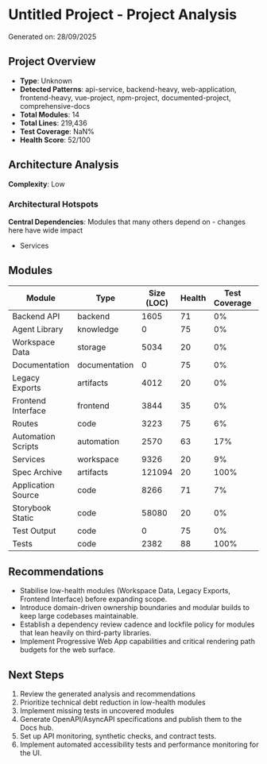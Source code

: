 # Untitled Project - Project Analysis

Generated on: 28/09/2025

## Project Overview

- **Type**: Unknown
- **Detected Patterns**: api-service, backend-heavy, web-application, frontend-heavy, vue-project, npm-project, documented-project, comprehensive-docs
- **Total Modules**: 14
- **Total Lines**: 219,436
- **Test Coverage**: NaN%
- **Health Score**: 52/100

## Architecture Analysis

**Complexity**: Low

### Architectural Hotspots

**Central Dependencies**: Modules that many others depend on - changes here have wide impact
- Services

## Modules

| Module | Type | Size (LOC) | Health | Test Coverage | Dependencies |
|--------|------|------------|---------|---------------|--------------|
| Backend API | backend | 1605 | 71 | 0% | 2 |
| Agent Library | knowledge | 0 | 75 | 0% | 0 |
| Workspace Data | storage | 5034 | 20 | 0% | 0 |
| Documentation | documentation | 0 | 75 | 0% | 0 |
| Legacy Exports | artifacts | 4012 | 20 | 0% | 0 |
| Frontend Interface | frontend | 3844 | 35 | 0% | 0 |
| Routes | code | 3223 | 75 | 6% | 1 |
| Automation Scripts | automation | 2570 | 63 | 17% | 2 |
| Services | workspace | 9326 | 20 | 9% | 0 |
| Spec Archive | artifacts | 121094 | 20 | 100% | 0 |
| Application Source | code | 8266 | 71 | 7% | 0 |
| Storybook Static | code | 58080 | 20 | 0% | 0 |
| Test Output | code | 0 | 75 | 0% | 0 |
| Tests | code | 2382 | 88 | 100% | 3 |

## Recommendations

- Stabilise low-health modules (Workspace Data, Legacy Exports, Frontend Interface) before expanding scope.
- Introduce domain-driven ownership boundaries and modular builds to keep large codebases maintainable.
- Establish a dependency review cadence and lockfile policy for modules that lean heavily on third-party libraries.
- Implement Progressive Web App capabilities and critical rendering path budgets for the web surface.

## Next Steps

1. Review the generated analysis and recommendations
1. Prioritize technical debt reduction in low-health modules
1. Implement missing tests in uncovered modules
1. Generate OpenAPI/AsyncAPI specifications and publish them to the Docs hub.
1. Set up API monitoring, synthetic checks, and contract tests.
1. Implement automated accessibility tests and performance monitoring for the UI.
